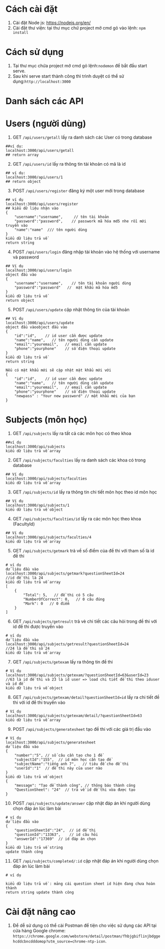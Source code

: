 # Cách cài đặt
1. Cài đặt Node js: https://nodejs.org/en/
2. Cài đăt thư viện: tại thư mục chứ project mở cmd gỏ vào lệnh: `npm install`
# Cách sử dụng
1. Tại thư mục chứa project mở cmd gỏ lệnh:`nodemon` để bắt đầu start serve.
2. Sau khi serve start thành công thì trình duyệt có thể sử dụng:`http://localhost:3000`
# Danh sách các API

# Users (người dùng)

1. GET `/api/users/getall` lấy ra danh sách các User có trong database
```
##ví dụ:
localhost:3000/api/users/getall
## return array

```
2. GET `/api/users/id` lấy ra thông tin tài khoản có mã là id
```
## ví dụ:
localhost:3000/api/users/1
## return object

```
3. POST `/api/users/register` đăng ký một user mới trong database
```
## ví dụ
localhost:3000/api/users/register
## kiểu dữ liệu nhận vào
{
    "username":"username",     // tên tài khoản
    "password":"password",    // passwork mã hóa md5 nhe rồi mới truyền vào
    "name":"name"  /// tên người dùng
}
kiểu dữ liệu trả về
return string
```
4. POST `/api/users/login` đăng nhập tài khoản vào hệ thống với username và password
```
## Ví dụ
localhost:3000/api/users/login
object đầu vào 
{
    "username":"username",    // tên tài khoản người dùng 
    "password":"password"   //  mật khẩu mã hóa md5
}
kiểu dữ liệu trả về
return object
```
5. POST `/api/users/update` cập nhật thông tin của tài khoản
```
## Ví dụ
localhost:3000/api/users/update
object đầu vàoobject đầu vào
{
    "id":"id",    // id user cần được update
    "name":"name",   // tên người dùng cần update
    "email":"youremail",   // email cần update
    "phone":"yourphone"    // số điện thoại update
}
kiểu dữ liệu trả về
return string

Nếu có mật khẩu mới sẽ cập nhật mật khẩu mới với 
{
    "id":"id",    // id user cần được update
    "name":"name",   // tên người dùng cần update
    "email":"youremail",   // email cần update
    "phone":"yourphone"    // số điện thoại update
    "newpass" : "Your new password" // mật khẩu mới của bạn
}
```

# Subjects (môn học)
1. GET `/api/subjects` lấy ra tất cả các môn học có theo khoa
```
##ví dụ
localhost:3000/api/subjects
kiểu dữ liệu trả về array

```
2. GET `/api/subjects/faculties` lấy ra danh sách các khoa có trong database
```
## Ví dụ
localhost:3000/api/subjects/faculties
kiểu dữ liệu trả về array
```
3. GET `/api/subjects/id` lấy ra thông tin chi tiết môn học theo id môn học
```
## Ví dụ
localhost:3000/api/subjects/1
kiểu dữ liệu trả về object
```
4. GET `/api/subjects/faculties/id` lấy ra các môn học theo khoa (FacultyId)
```
## Ví dụ
localhost:3000/api/subjects/faculties/4
kiểu dữ liệu trả về array
```
5. GET `/api/subjects/getmark` trả về số điểm của đề thi với tham số là id đề thi
```
# ví dụ
dử liệu đầu vào
localhost:3000/api/subjects/getmark?questionSheetId=24             //id đề thi là 24
kiểu dữ liệu trả về array
[
    {
        "Total": 5,   // đề thi có 5 câu
        "NumberOfCorrect": 0,   // 0 câu đúng
        "Mark": 0   // 0 điểm
    }
]
```
6. GET `/api/subjects/getresult` trả vè chi tiết các câu hỏi trong đề thi với id đề thi được truyền vào
```
# ví dụ
dử liệu đầu vào
localhost:3000/api/subjects/getresult?questionSheetId=24            //24 là đề thi số 24
kiểu dữ liệu trả về array

```
7. GET `/api/subjects/getexam` lấy ra thông tin đề thi
```
# Ví dụ
localhost:3000/api/subjects/getexam/?questionSheetId=63&userId=23   //63 là id đề thi và 23 là id user => load chi tiết đề thi theo iduser và id đề
kiểu dữ liệu trả về object
```
8. GET `/api/subjects/getexam/detail?questionSheetId=id` lấy ra chi tiết đề thi với id đề thi truyền vào
```
# Ví dụ
localhost:3000/api/subjects/getexam/detail/?questionSheetId=63
kiểu dữ liệu trả về array

```
9. POST `/api/subjects/generatesheet` tạo đề thi với các giá trị đầu vào
```
# Ví dụ
localhost:3000/api/subjects/generatesheet
dử liệu đầu vào
{
	"number":"5", // số câu cần tạo cho 1 đề
	"subjectId":"155",  // id môn học cần tạo đề
	"subjectName":"tiếng anh 7",   // tiêu đề cho đề thi
	"userId":"1"  // đề thi này của user nào
}
kiểu dữ liệu trả về object
{
    "message": "Tạo đề thành công", // thông báo thành công
    "QuestionSheet": "24"  // trả về id đề thi vừa được tạo
}
```
10. POST `/api/subjects/update/answer` cập nhật đáp án khi người dùng chọn đáp án lúc làm bài
```
# ví dụ
dử liệu đầu vào
{
	"questionSheetId":"24",  // id đề thi
	"questionId":"13363",    // id câu hỏi
	"answerId":"17369"	// id đáp án chọn
}
kiểu dữ liệu trả về string
update thành công
```

11. GET `/api/subjects/completed/:id` cập nhật đáp án khi người dùng chọn đáp án lúc làm bài
```
# ví dụ

kiểu dữ liệu trả về : mảng cái question sheet id hiện đang chưa hoàn thành
return string update thành công
```

# Cài đặt nâng cao
1. Để dễ sử dụng có thể cài Postman để tiện cho việc sử dụng các API tại cửa hàng Google chrome: `https://chrome.google.com/webstore/detail/postman/fhbjgbiflinjbdggehcddcbncdddomop?utm_source=chrome-ntp-icon`.
    
